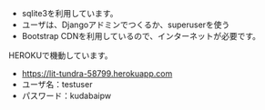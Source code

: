- sqlite3を利用しています。
- ユーザは、Djangoアドミンでつくるか、superuserを使う
- Bootstrap CDNを利用しているので、インターネットが必要です。

HEROKUで機動しています。
- https://lit-tundra-58799.herokuapp.com
- ユーザ名：testuser
- パスワード：kudabaipw
